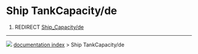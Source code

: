 # Ship TankCapacity/de
1.  REDIRECT [Ship_Capacity/de](Ship_Capacity/de.md)



---
![](images/Button_right.svg) [documentation index](../README.md) > Ship TankCapacity/de
